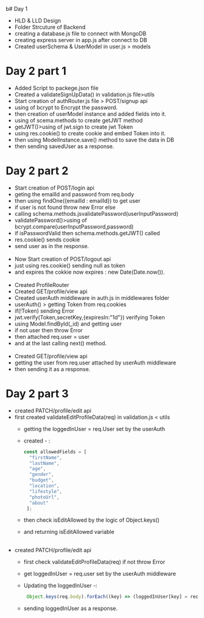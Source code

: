 b# Day 1
- HLD & LLD Design
- Folder Strcuture of Backend
- creating a database.js file to connect with MongoDB
- creating express server in app.js after connect to DB
- Created userSchema & UserModel in user.js > models 

# Day 2 part 1
- Added Script to packege.json file
- Created a validateSignUpData() in validation.js file>utils
- Start creation of authRouter.js file > POST/signup api
- using of bcrypt to Encrypt the password.
- then creation of userModel instance and added fields into it.
- using of scema.methods to create getJWT method
- getJWT()>using of jwt.sign to create jwt Token
- using res.cookie() to create cookie and embed Token into it.
- then using ModelInstance.save() method to save the data in DB
- then sending savedUser as a response.

# Day 2 part 2 
- Start creation of POST/login api
- geting the emailId and password from req.body
- then using findOne({emailId : emailId}) to get user
- if user is not found throw new Error else
- calling schema.methods.jsvalidatePassword(userInputPassword)
- validatePassword()>using of bcrypt.compare(userInputPassword,password)
- if isPasswordValid then schema.methods.getJWT() called
- res.cookie() sends cookie
- send user as in the response.<br></br>
- Now Start creation of POST/logout api
- just using res.cookie() sending null as token
- and expires the cokkie now expires : new Date(Date.now()).<br></br>
- Created ProfileRouter
- Created GET/profile/view api
- Created userAuth middleware in auth.js in middlewares folder
- userAuth() > getting Token from req.cookies 
- if(!Token) sending Error
- jwt.verify(Token,secretKey,{expiresIn:"1d"}) verifying Token
- using Model.findById(_id) and getting user
- if not user then throw Error
- then attached req.user = user 
- and at the last calling next() method.<br></br>
- Created GET/profile/view api
- getting the user from req.user attached by userAuth middleware
- then sending it as a response.


# Day 2 part 3
- created PATCH/profile/edit api
- first created validateEditProfileData(req) in validation.js < utils
    - getting the loggedInUser = req.User set by the userAuth
    - created - :

      ```js
      const allowedFields = [
        "firstName",
        "lastName",
        "age",
        "gender",
        "budget",
        "location",
        "lifestyle",
        "photoUrl",
        "about"
       ];

       ```
    - then check isEditAllowed by the logic of Object.keys()
    - and returning isEditAllowed variable<br></br>
- created PATCH/profile/edit api
    - first check validateEditProfileData(req) if not throw Error
    - get loggedInUser = req.user set by the userAuth middleware
    - Updating the loggedInUser -:

       ```js
        Object.keys(req.body).forEach((key) => (loggedInUser[key] = req.body[key]));
        ```
    - sending loggedInUser as a response.
